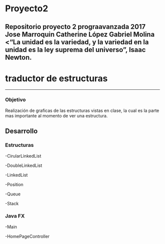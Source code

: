 # Proyecto2
Repositorio proyecto 2 prograavanzada 2017
Jose  Marroquin
Catherine López
Gabriel Molina
<“La unidad es la variedad, y la variedad en la unidad es la ley suprema del universo”, Isaac Newton.
----------------------------------------------
# traductor de estructuras
----------------------------------------------
### Objetivo
Realización de graficas de las estructuras vistas en clase, la cual es la 
parte mas importante al momento de ver una estructura.

## Desarrollo


### Estructuras

-CirularLinkedList
        
-DoubleLinkedList

-LinkedList

-Position

-Queue

-Stack

### Java FX

-Main

-HomePageController


